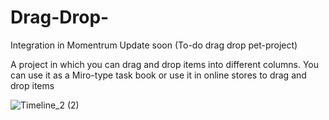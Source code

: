 # Drag-Drop-
Integration in Momentrum
Update soon (To-do drag drop pet-project)

A project in which you can drag and drop items into different columns. You can use it as a Miro-type task book or use it in online stores to drag and drop items

![Timeline_2 (2)](https://user-images.githubusercontent.com/110101692/198365341-2bb50e3d-c72e-4c7f-b150-0c15789d0463.gif)
